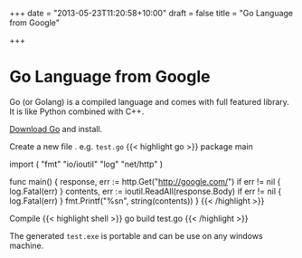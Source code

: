 +++
date = "2013-05-23T11:20:58+10:00"
draft = false
title = "Go Language from Google"

+++

# Go Language from Google

Go (or Golang) is a compiled language and comes with full featured library. It is like Python combined with C++.

[Download Go](https://storage.googleapis.com/golang/go1.4.2.windows-386.msi) and install.

Create a new file . e.g. `test.go`
{{< highlight go >}}
package main

import (
	"fmt"
	"io/ioutil"
	"log"
	"net/http"
)

func main() {
	response, err := http.Get("http://google.com/")
	if err != nil {
		log.Fatal(err)
	}
	contents, err := ioutil.ReadAll(response.Body)
	if err != nil {
		log.Fatal(err)
	}
	fmt.Printf("%sn", string(contents))
}
{{< /highlight >}}

Compile
{{< highlight shell >}}
go build test.go
{{< /highlight >}}

The generated `test.exe` is portable and can be use on any windows machine.